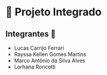 # 💠 Projeto Integrado

## Integrantes 🔎

- Lucas Carrijo Ferrari
- Rayssa Kellen Gomes Martins
- Marco Antônio da Silva Alves
- Lorhana Roncetti
